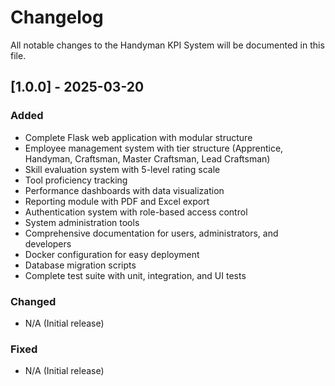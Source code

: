 # Changelog

All notable changes to the Handyman KPI System will be documented in this file.

## [1.0.0] - 2025-03-20

### Added
- Complete Flask web application with modular structure
- Employee management system with tier structure (Apprentice, Handyman, Craftsman, Master Craftsman, Lead Craftsman)
- Skill evaluation system with 5-level rating scale
- Tool proficiency tracking
- Performance dashboards with data visualization
- Reporting module with PDF and Excel export
- Authentication system with role-based access control
- System administration tools
- Comprehensive documentation for users, administrators, and developers
- Docker configuration for easy deployment
- Database migration scripts
- Complete test suite with unit, integration, and UI tests

### Changed
- N/A (Initial release)

### Fixed
- N/A (Initial release)
